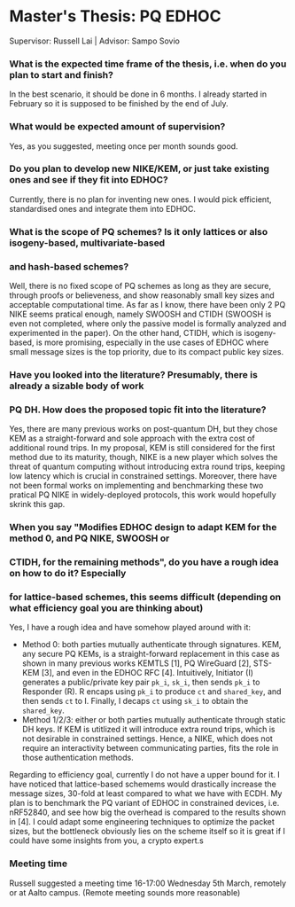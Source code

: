 # Master's Thesis: PQ EDHOC
Supervisor: Russell Lai | Advisor: Sampo Sovio

### What is the expected time frame of the thesis, i.e. when do you plan to start and finish?
In the best scenario, it should be done in 6 months. I already started in February so
it is supposed to be finished by the end of July.

### What would be expected amount of supervision?
Yes, as you suggested, meeting once per month sounds good.

### Do you plan to develop new NIKE/KEM, or just take existing ones and see if they fit into EDHOC?
Currently, there is no plan for inventing new ones. I would pick efficient, standardised ones
and integrate them into EDHOC.

### What is the scope of PQ schemes? Is it only lattices or also isogeny-based, multivariate-based
### and hash-based schemes?
Well, there is no fixed scope of PQ schemes as long as they are secure, through proofs or
believeness, and show reasonably small key sizes and acceptable computational time.
As far as I know, there have been only 2 PQ NIKE seems pratical enough, namely
SWOOSH and CTIDH (SWOOSH is even not completed, where only the passive model is
formally analyzed and experimented in the paper). On the other hand, CTIDH, which
is isogeny-based, is more promising, especially in the use cases of EDHOC where small
message sizes is the top priority, due to its compact public key sizes.

### Have you looked into the literature? Presumably, there is already a sizable body of work
### PQ DH. How does the proposed topic fit into the literature?
Yes, there are many previous works on post-quantum DH, but they chose KEM as a straight-forward
and sole approach with the extra cost of additional round trips. In my proposal, KEM is still
considered for the first method due to its maturity, though, NIKE is a new player which
solves the threat of quantum computing without introducing extra round trips, keeping
low latency which is crucial in constrained settings. Moreover, there have not been
formal works on implementing and benchmarking these two pratical PQ NIKE in widely-deployed
protocols, this work would hopefully skrink this gap.

### When you say "Modifies EDHOC design to adapt KEM for the method 0, and PQ NIKE, SWOOSH or
### CTIDH, for the remaining methods", do you have a rough idea on how to do it? Especially
### for lattice-based schemes, this seems difficult (depending on what efficiency goal you are thinking about)
Yes, I have a rough idea and have somehow played around with it:
- Method 0: both parties mutually authenticate through signatures. KEM, any secure PQ KEMs, is a straight-forward
replacement in this case as shown in many previous works KEMTLS [1], PQ WireGuard [2], STS-KEM [3],
and even in the EDHOC RFC [4]. Intuitively, Initiator (I) generates a public/private
key pair `pk_i`, `sk_i`, then sends `pk_i` to Responder (R). R encaps using `pk_i` to produce
`ct` and `shared_key`, and then sends `ct` to I. Finally, I decaps `ct` using `sk_i` to
obtain the `shared_key`.
- Method 1/2/3: either or both parties mutually authenticate through static DH keys.
If KEM is utitlized it will introduce extra round trips, which is not desirable
in constrained settings. Hence, a NIKE, which does not require an interactivity
between communicating parties, fits the role in those authentication methods.

Regarding to efficiency goal, currently I do not have a upper bound for it.
I have noticed that lattice-based schemems would drastically increase the
message sizes, 30-fold at least compared to what we have with ECDH.
My plan is to benchmark the PQ variant of EDHOC in constrained devices,
i.e. nRF52840, and see how big the overhead is compared to the results
shown in [4]. I could adapt some engineering techniques to optimize
the packet sizes, but the bottleneck obviously lies on the scheme itself
so it is great if I could have some insights from you, a crypto expert.s

### Meeting time
Russell suggested a meeting time 16-17:00 Wednesday 5th March, remotely or at Aalto campus.
(Remote meeting sounds more reasonable)